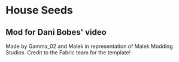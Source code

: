 # House Seeds

## Mod for Dani Bobes' video 

Made by Gamma_02 and Malek in representation of Malek Modding Studios. 
Credit to the Fabric team for the template!
